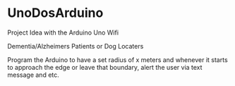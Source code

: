 # UnoDosArduino
Project Idea with the Arduino Uno Wifi

Dementia/Alzheimers Patients or Dog Locaters 

Program the Arduino to have a set radius of x meters and whenever it starts to approach the
edge or leave that boundary, alert the user via text message and etc.  
